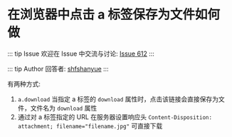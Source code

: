 # 在浏览器中点击 a 标签保存为文件如何做



::: tip Issue 
 欢迎在 Issue 中交流与讨论: [Issue 612](https://github.com/shfshanyue/Daily-Question/issues/612) 
:::

::: tip Author 
回答者: [shfshanyue](https://github.com/shfshanyue) 
:::

有两种方式:

1. `a.download` 当指定 a 标签的 `download` 属性时，点击该链接会直接保存为文件，文件名为 `download` 属性
1.  通过对 a 标签指定的 URL 在服务器设置响应头 `Content-Disposition: attachment; filename="filename.jpg"` 可直接下载
